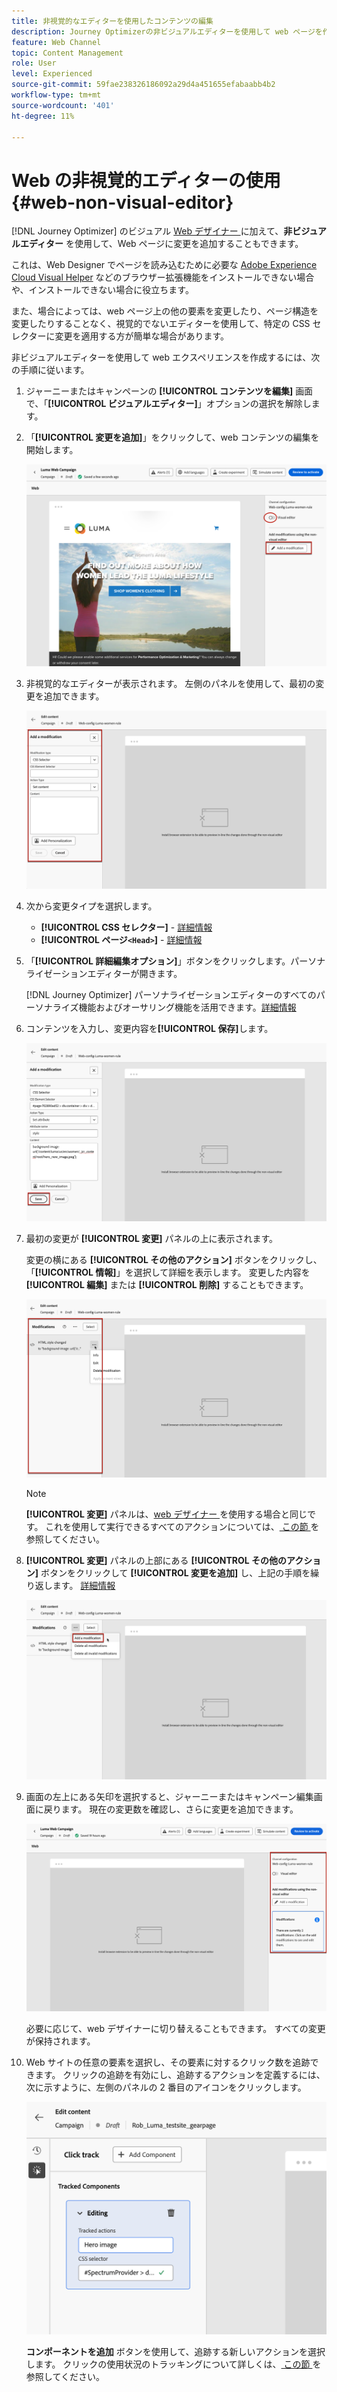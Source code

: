 ```yaml
---
title: 非視覚的なエディターを使用したコンテンツの編集
description: Journey Optimizerの非ビジュアルエディターを使用して web ページを作成し、そのコンテンツを編集する方法を説明します
feature: Web Channel
topic: Content Management
role: User
level: Experienced
source-git-commit: 59fae238326186092a29d4a451655efabaabb4b2
workflow-type: tm+mt
source-wordcount: '401'
ht-degree: 11%

---
```


# Web の非視覚的エディターの使用 {#web-non-visual-editor}

[!DNL Journey Optimizer] のビジュアル [Web デザイナー ](web-visual-editor.md) に加えて、**非ビジュアルエディター** を使用して、Web ページに変更を追加することもできます。

これは、Web Designer でページを読み込むために必要な [Adobe Experience Cloud Visual Helper](web-prerequisites.md#visual-authoring-prerequisites) などのブラウザー拡張機能をインストールできない場合や、インストールできない場合に役立ちます。

また、場合によっては、web ページ上の他の要素を変更したり、ページ構造を変更したりすることなく、視覚的でないエディターを使用して、特定の CSS セレクターに変更を適用する方が簡単な場合があります。

非ビジュアルエディターを使用して web エクスペリエンスを作成するには、次の手順に従います。

1. ジャーニーまたはキャンペーンの **[!UICONTROL コンテンツを編集]** 画面で、「**[!UICONTROL ビジュアルエディター]**」オプションの選択を解除します。

1. 「**[!UICONTROL 変更を追加]**」をクリックして、web コンテンツの編集を開始します。

   ![](assets/web-campaign-add-modification-button.png)

1. 非視覚的なエディターが表示されます。 左側のパネルを使用して、最初の変更を追加できます。

   ![](assets/web-non-visual-editor.png)

1. 次から変更タイプを選択します。

   * **[!UICONTROL CSS セレクター]** - [詳細情報](manage-web-modifications.md#css-selector)
   * **[!UICONTROL ページ`<Head>`]** - [詳細情報](manage-web-modifications.md#page-head)

1. 「**[!UICONTROL 詳細編集オプション]**」ボタンをクリックします。パーソナライゼーションエディターが開きます。

   [!DNL Journey Optimizer] パーソナライゼーションエディターのすべてのパーソナライズ機能およびオーサリング機能を活用できます。[詳細情報](../personalization/personalization-build-expressions.md)

1. コンテンツを入力し、変更内容を&#x200B;**[!UICONTROL 保存]**&#x200B;します。

   ![](assets/web-non-visual-editor-ex-save.png)

1. 最初の変更が **[!UICONTROL 変更]** パネルの上に表示されます。

   変更の横にある **[!UICONTROL その他のアクション]** ボタンをクリックし、「**[!UICONTROL 情報]**」を選択して詳細を表示します。 変更した内容を **[!UICONTROL 編集]** または **[!UICONTROL 削除]** することもできます。

   ![](assets/web-non-visual-editor-ex-more.png)

   >[!NOTE]
   >
   >**[!UICONTROL 変更]** パネルは、[web デザイナー ](web-visual-editor.md) を使用する場合と同じです。 これを使用して実行できるすべてのアクションについては、[ この節 ](manage-web-modifications.md#use-modifications-pane) を参照してください。

1. **[!UICONTROL 変更]** パネルの上部にある **[!UICONTROL その他のアクション]** ボタンをクリックして **[!UICONTROL 変更を追加]** し、上記の手順を繰り返します。 [詳細情報](manage-web-modifications.md#add-modifications)

   ![](assets/web-non-visual-editor-more.png)

1. 画面の左上にある矢印を選択すると、ジャーニーまたはキャンペーン編集画面に戻ります。 現在の変更数を確認し、さらに変更を追加できます。

   ![](assets/web-campaign-modifications.png)

   必要に応じて、web デザイナーに切り替えることもできます。 すべての変更が保持されます。


1. Web サイトの任意の要素を選択し、その要素に対するクリック数を追跡できます。 クリックの追跡を有効にし、追跡するアクションを定義するには、次に示すように、左側のパネルの 2 番目のアイコンをクリックします。

   ![](assets/web-campaign-click.png)

   **コンポーネントを追加** ボタンを使用して、追跡する新しいアクションを選択します。 クリックの使用状況のトラッキングについて詳しくは、[ この節 ](monitor-web-experiences.md#use-click-tracking) を参照してください。
